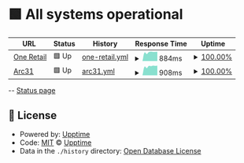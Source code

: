# <!--live status--> **🟩 All systems operational**

<!--start: status pages-->
<!-- This summary is generated by Upptime (https://github.com/upptime/upptime) -->
<!-- Do not edit this manually, your changes will be overwritten -->
<!-- prettier-ignore -->
| URL | Status | History | Response Time | Uptime |
| --- | ------ | ------- | ------------- | ------ |
| <img alt="" src="https://favicons.githubusercontent.com/oneretailgroup.com.au" height="13"> [One Retail](https://oneretailgroup.com.au) | 🟩 Up | [one-retail.yml](https://github.com/Windsorborn/website-uptime/commits/HEAD/history/one-retail.yml) | <details><summary><img alt="Response time graph" src="./graphs/one-retail/response-time-week.png" height="20"> 884ms</summary><br><a href="https://Windsorborn.github.io/website-uptime/history/one-retail"><img alt="Response time 868" src="https://img.shields.io/endpoint?url=https%3A%2F%2Fraw.githubusercontent.com%2FWindsorborn%2Fwebsite-uptime%2FHEAD%2Fapi%2Fone-retail%2Fresponse-time.json"></a><br><a href="https://Windsorborn.github.io/website-uptime/history/one-retail"><img alt="24-hour response time 936" src="https://img.shields.io/endpoint?url=https%3A%2F%2Fraw.githubusercontent.com%2FWindsorborn%2Fwebsite-uptime%2FHEAD%2Fapi%2Fone-retail%2Fresponse-time-day.json"></a><br><a href="https://Windsorborn.github.io/website-uptime/history/one-retail"><img alt="7-day response time 884" src="https://img.shields.io/endpoint?url=https%3A%2F%2Fraw.githubusercontent.com%2FWindsorborn%2Fwebsite-uptime%2FHEAD%2Fapi%2Fone-retail%2Fresponse-time-week.json"></a><br><a href="https://Windsorborn.github.io/website-uptime/history/one-retail"><img alt="30-day response time 869" src="https://img.shields.io/endpoint?url=https%3A%2F%2Fraw.githubusercontent.com%2FWindsorborn%2Fwebsite-uptime%2FHEAD%2Fapi%2Fone-retail%2Fresponse-time-month.json"></a><br><a href="https://Windsorborn.github.io/website-uptime/history/one-retail"><img alt="1-year response time 868" src="https://img.shields.io/endpoint?url=https%3A%2F%2Fraw.githubusercontent.com%2FWindsorborn%2Fwebsite-uptime%2FHEAD%2Fapi%2Fone-retail%2Fresponse-time-year.json"></a></details> | <details><summary><a href="https://Windsorborn.github.io/website-uptime/history/one-retail">100.00%</a></summary><a href="https://Windsorborn.github.io/website-uptime/history/one-retail"><img alt="All-time uptime 99.99%" src="https://img.shields.io/endpoint?url=https%3A%2F%2Fraw.githubusercontent.com%2FWindsorborn%2Fwebsite-uptime%2FHEAD%2Fapi%2Fone-retail%2Fuptime.json"></a><br><a href="https://Windsorborn.github.io/website-uptime/history/one-retail"><img alt="24-hour uptime 100.00%" src="https://img.shields.io/endpoint?url=https%3A%2F%2Fraw.githubusercontent.com%2FWindsorborn%2Fwebsite-uptime%2FHEAD%2Fapi%2Fone-retail%2Fuptime-day.json"></a><br><a href="https://Windsorborn.github.io/website-uptime/history/one-retail"><img alt="7-day uptime 100.00%" src="https://img.shields.io/endpoint?url=https%3A%2F%2Fraw.githubusercontent.com%2FWindsorborn%2Fwebsite-uptime%2FHEAD%2Fapi%2Fone-retail%2Fuptime-week.json"></a><br><a href="https://Windsorborn.github.io/website-uptime/history/one-retail"><img alt="30-day uptime 100.00%" src="https://img.shields.io/endpoint?url=https%3A%2F%2Fraw.githubusercontent.com%2FWindsorborn%2Fwebsite-uptime%2FHEAD%2Fapi%2Fone-retail%2Fuptime-month.json"></a><br><a href="https://Windsorborn.github.io/website-uptime/history/one-retail"><img alt="1-year uptime 99.99%" src="https://img.shields.io/endpoint?url=https%3A%2F%2Fraw.githubusercontent.com%2FWindsorborn%2Fwebsite-uptime%2FHEAD%2Fapi%2Fone-retail%2Fuptime-year.json"></a></details>
| <img alt="" src="https://favicons.githubusercontent.com/arc31.com" height="13"> [Arc31](https://arc31.com) | 🟩 Up | [arc31.yml](https://github.com/Windsorborn/website-uptime/commits/HEAD/history/arc31.yml) | <details><summary><img alt="Response time graph" src="./graphs/arc31/response-time-week.png" height="20"> 908ms</summary><br><a href="https://Windsorborn.github.io/website-uptime/history/arc31"><img alt="Response time 897" src="https://img.shields.io/endpoint?url=https%3A%2F%2Fraw.githubusercontent.com%2FWindsorborn%2Fwebsite-uptime%2FHEAD%2Fapi%2Farc31%2Fresponse-time.json"></a><br><a href="https://Windsorborn.github.io/website-uptime/history/arc31"><img alt="24-hour response time 973" src="https://img.shields.io/endpoint?url=https%3A%2F%2Fraw.githubusercontent.com%2FWindsorborn%2Fwebsite-uptime%2FHEAD%2Fapi%2Farc31%2Fresponse-time-day.json"></a><br><a href="https://Windsorborn.github.io/website-uptime/history/arc31"><img alt="7-day response time 908" src="https://img.shields.io/endpoint?url=https%3A%2F%2Fraw.githubusercontent.com%2FWindsorborn%2Fwebsite-uptime%2FHEAD%2Fapi%2Farc31%2Fresponse-time-week.json"></a><br><a href="https://Windsorborn.github.io/website-uptime/history/arc31"><img alt="30-day response time 899" src="https://img.shields.io/endpoint?url=https%3A%2F%2Fraw.githubusercontent.com%2FWindsorborn%2Fwebsite-uptime%2FHEAD%2Fapi%2Farc31%2Fresponse-time-month.json"></a><br><a href="https://Windsorborn.github.io/website-uptime/history/arc31"><img alt="1-year response time 897" src="https://img.shields.io/endpoint?url=https%3A%2F%2Fraw.githubusercontent.com%2FWindsorborn%2Fwebsite-uptime%2FHEAD%2Fapi%2Farc31%2Fresponse-time-year.json"></a></details> | <details><summary><a href="https://Windsorborn.github.io/website-uptime/history/arc31">100.00%</a></summary><a href="https://Windsorborn.github.io/website-uptime/history/arc31"><img alt="All-time uptime 100.00%" src="https://img.shields.io/endpoint?url=https%3A%2F%2Fraw.githubusercontent.com%2FWindsorborn%2Fwebsite-uptime%2FHEAD%2Fapi%2Farc31%2Fuptime.json"></a><br><a href="https://Windsorborn.github.io/website-uptime/history/arc31"><img alt="24-hour uptime 100.00%" src="https://img.shields.io/endpoint?url=https%3A%2F%2Fraw.githubusercontent.com%2FWindsorborn%2Fwebsite-uptime%2FHEAD%2Fapi%2Farc31%2Fuptime-day.json"></a><br><a href="https://Windsorborn.github.io/website-uptime/history/arc31"><img alt="7-day uptime 100.00%" src="https://img.shields.io/endpoint?url=https%3A%2F%2Fraw.githubusercontent.com%2FWindsorborn%2Fwebsite-uptime%2FHEAD%2Fapi%2Farc31%2Fuptime-week.json"></a><br><a href="https://Windsorborn.github.io/website-uptime/history/arc31"><img alt="30-day uptime 100.00%" src="https://img.shields.io/endpoint?url=https%3A%2F%2Fraw.githubusercontent.com%2FWindsorborn%2Fwebsite-uptime%2FHEAD%2Fapi%2Farc31%2Fuptime-month.json"></a><br><a href="https://Windsorborn.github.io/website-uptime/history/arc31"><img alt="1-year uptime 100.00%" src="https://img.shields.io/endpoint?url=https%3A%2F%2Fraw.githubusercontent.com%2FWindsorborn%2Fwebsite-uptime%2FHEAD%2Fapi%2Farc31%2Fuptime-year.json"></a></details>

<!--end: status pages-->

--
[Status page](https://windsorborn.github.io/website-uptime/)

## 📄 License

- Powered by: [Upptime](https://github.com/upptime/upptime)
- Code: [MIT](./LICENSE) © [Upptime](https://upptime.js.org)
- Data in the `./history` directory: [Open Database License](https://opendatacommons.org/licenses/odbl/1-0/)
